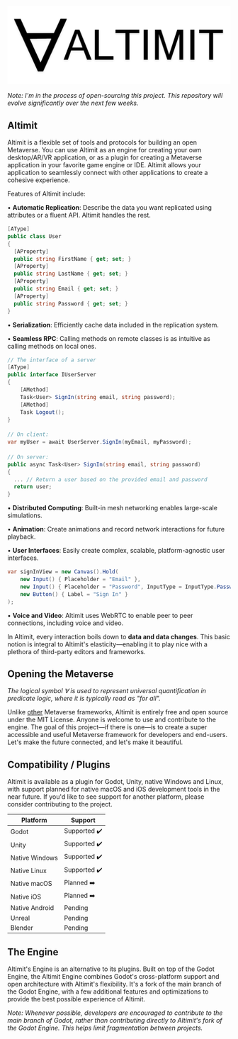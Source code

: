 ![Altimit logo](/logo.png)

<i>Note: I'm in the process of open-sourcing this project. This repository will evolve significantly over the next few weeks.</i>

## Altimit

Altimit is a flexible set of tools and protocols for building an open Metaverse. You can use Altimit as an engine for creating your own desktop/AR/VR application, or as a plugin for creating a Metaverse application in your favorite game engine or IDE. Altimit allows your application to seamlessly connect with other applications to create a cohesive experience.

Features of Altimit include:

• <b>Automatic Replication</b>: Describe the data you want replicated using attributes or a fluent API. Altimit handles the rest.
```C#
[AType]
public class User
{
  [AProperty]
  public string FirstName { get; set; }
  [AProperty]
  public string LastName { get; set; }
  [AProperty]
  public string Email { get; set; }
  [AProperty]
  public string Password { get; set; }
}
```
• <b>Serialization</b>: Efficiently cache data included in the replication system.

• <b>Seamless RPC</b>: Calling methods on remote classes is as intuitive as calling methods on local ones.
```C#
// The interface of a server
[AType]
public interface IUserServer
{
    [AMethod]
    Task<User> SignIn(string email, string password);
    [AMethod]
    Task Logout();
}

// On client:
var myUser = await UserServer.SignIn(myEmail, myPassword);

// On server:
public async Task<User> SignIn(string email, string password)
{
  ... // Return a user based on the provided email and password
  return user;
}
```
• <b>Distributed Computing</b>: Built-in mesh networking enables large-scale simulations.

• <b>Animation</b>: Create animations and record network interactions for future playback.

• <b>User Interfaces</b>: Easily create complex, scalable, platform-agnostic user interfaces.
```C#
var signInView = new Canvas().Hold(
    new Input() { Placeholder = "Email" },
    new Input() { Placeholder = "Password", InputType = InputType.Password },
    new Button() { Label = "Sign In" }
);
```
• <b>Voice and Video</b>: Altimit uses WebRTC to enable peer to peer connections, including voice and video.

In Altimit, every interaction boils down to <b>data and data changes</b>. This basic notion is integral to Altimit's elasticity—enabling it to play nice with a plethora of third-party editors and frameworks.

## Opening the Metaverse

<i>The logical symbol ∀ is used to represent universal quantification in predicate logic, where it is typically read as "for all".</i>

Unlike [other](https://docs.omniverse.nvidia.com/prod_kit/common/NVIDIA_Omniverse_License_Agreement.html) Metaverse frameworks, Altimit is entirely free and open source under the MIT License. Anyone is welcome to use and contribute to the engine. The goal of this project—if there is one—is to create a super accessible and useful Metaverse framework for developers and end-users. Let's make the future connected, and let's make it beautiful.

## Compatibility / Plugins

Altimit is available as a plugin for Godot, Unity, native Windows and Linux, with support planned for native macOS and iOS development tools in the near future. If you'd like to see support for another platform, please consider contributing to the project.

Platform | Support |
--- | --- | 
Godot | Supported ✔️ |
Unity | Supported ✔️ |
Native Windows | Supported ✔️ |
Native Linux | Supported ✔️ |
Native macOS | Planned ➡️ |
Native iOS | Planned ➡️ |
Native Android | Pending  |
Unreal | Pending |
Blender | Pending |

## The Engine

Altimit's Engine is an alternative to its plugins. Built on top of the Godot Engine, the Altimit Engine combines Godot's cross-platform support and open architecture with Altimit's flexibility. It's a fork of the main branch of the Godot Engine, with a few additional features and optimizations to provide the best possible experience of Altimit.

<i>Note: Whenever possible, developers are encouraged to contribute to the main branch of Godot, rather than contributing directly to Altimit's fork of the Godot Engine. This helps limit fragmentation between projects.</i>
